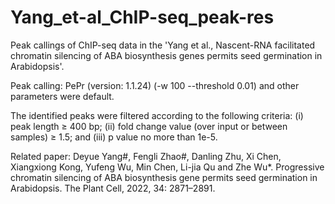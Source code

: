 # Yang_et-al_ChIP-seq_peak-res
Peak callings of ChIP-seq data in the 'Yang et al., Nascent-RNA facilitated chromatin silencing of ABA biosynthesis genes permits seed germination in Arabidopsis'.

Peak calling: PePr (version: 1.1.24) (-w 100 --threshold 0.01) and other parameters were default.

The identified peaks were filtered according to the following criteria: (i) peak length ≥ 400 bp; (ii) fold change value (over input or between samples) ≥ 1.5; and (iii) p value no more than 1e-5.

Related paper:
Deyue Yang#, Fengli Zhao#, Danling Zhu, Xi Chen, Xiangxiong Kong, Yufeng Wu, Min Chen, Li-jia Qu and Zhe Wu*. Progressive chromatin silencing of ABA biosynthesis gene permits seed germination in Arabidopsis. The Plant Cell, 2022, 34: 2871–2891.
